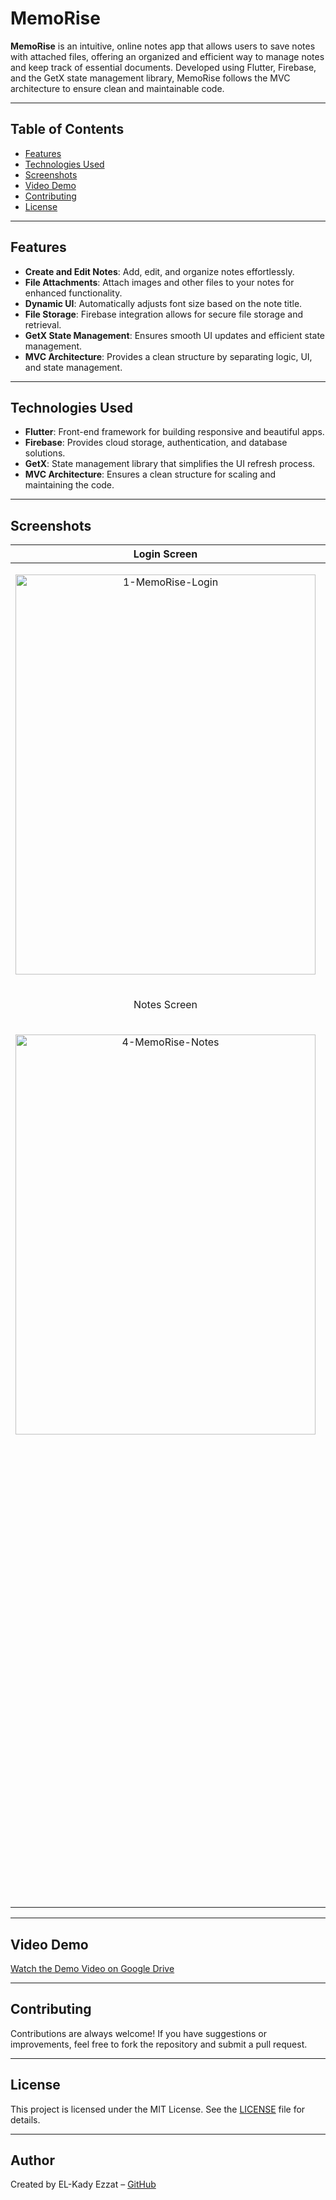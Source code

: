 # MemoRise

**MemoRise** is an intuitive, online notes app that allows users to save notes with attached files, offering an organized and efficient way to manage notes and keep track of essential documents. Developed using Flutter, Firebase, and the GetX state management library, MemoRise follows the MVC architecture to ensure clean and maintainable code.

---

## Table of Contents

- [Features](#features)
- [Technologies Used](#technologies-used)
- [Screenshots](#screenshots)
- [Video Demo](#video-demo)
- [Contributing](#contributing)
- [License](#license)

---

## Features

- **Create and Edit Notes**: Add, edit, and organize notes effortlessly.
- **File Attachments**: Attach images and other files to your notes for enhanced functionality.
- **Dynamic UI**: Automatically adjusts font size based on the note title.
- **File Storage**: Firebase integration allows for secure file storage and retrieval.
- **GetX State Management**: Ensures smooth UI updates and efficient state management.
- **MVC Architecture**: Provides a clean structure by separating logic, UI, and state management.
  
---

## Technologies Used

- **Flutter**: Front-end framework for building responsive and beautiful apps.
- **Firebase**: Provides cloud storage, authentication, and database solutions.
- **GetX**: State management library that simplifies the UI refresh process.
- **MVC Architecture**: Ensures a clean structure for scaling and maintaining the code.

---

## Screenshots

| Login Screen                | Register Screen                  | Categories Screen (Home Screen)                |
|-------------------------------|------------------------------|-----------------------------|
| <p align="center"><img src="https://github.com/user-attachments/assets/3c399ce9-60c9-47c7-a82d-269abd3f75ab" alt="1-MemoRise-Login" width="480" height="640"/></p> | <p align="center"><img src="https://github.com/user-attachments/assets/e14d1ae9-97b5-4176-8550-96129e582df8" alt="2-MemoRise-Register" width="480" height="640"/></p> | <p align="center"><img src="https://github.com/user-attachments/assets/631c53dd-85a0-420a-969b-c54c03693080" alt="3-MemoRise-Categories" width="480" height="640"/></p> |
| <p align="center">Notes Screen</p>                | <p align="center">New Note Screen</p>                  | <p align="center">Note Without Image</p>              |
| <p align="center"><img src="https://github.com/user-attachments/assets/c97ab585-7f08-486c-95ce-44c721bab7d2" alt="4-MemoRise-Notes" width="480" height="640"/></p> | <p align="center"><img src="https://github.com/user-attachments/assets/694a782d-a013-4a19-a407-a5dd0d1cebc3" alt="5-MemoRise-NewNote" width="480" height="640"/></p> | <p align="center"><img src="https://github.com/user-attachments/assets/b7bb1457-5440-47e7-816e-b1397cda6365" alt="6-MemoRise-NoteWithoutImg" width="480" height="640"/></p>
| | <p align="center">Note With Image</p> | |
| | <p align="center"><img src="https://github.com/user-attachments/assets/bcfc496d-e3bb-43a6-8a79-bb01f919f90a" alt="7-MemoRise-NoteWithImg" width="480" height="640"/></p> | |

---

## Video Demo

[Watch the Demo Video on Google Drive](https://drive.google.com/file/d/15W93JuqjB2wtFXeJhUy1o8AL6STPHua4/view?usp=sharing)

---

## Contributing

Contributions are always welcome! If you have suggestions or improvements, feel free to fork the repository and submit a pull request.

---

## License

This project is licensed under the MIT License. See the [LICENSE](https://github.com/el-kady3zzat/MemoRise/blob/master/LICENSE) file for details.

---

## Author

Created by EL-Kady Ezzat – [GitHub](https://github.com/el-kady3zzat)
